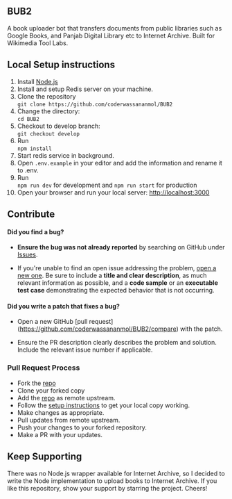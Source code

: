 ## BUB2
A book uploader bot that transfers documents from public libraries such as Google Books, and Panjab Digital Library etc to Internet Archive. Built for Wikimedia Tool Labs.

## Local Setup instructions
1. Install [Node.js](https://nodejs.org/en/download/)
2. Install and setup Redis server on your machine.
3. Clone the repository
<br />`git clone https://github.com/coderwassananmol/BUB2`
4. Change the directory:
<br />`cd BUB2`
5. Checkout to develop branch:
<br /> `git checkout develop`
6. Run <br /> `npm install`
7. Start redis service in background.
8. Open `.env.example` in your editor and add the information and rename it to .env.
9. Run <br /> `npm run dev` for development and `npm run start` for production
10. Open your browser and run your local server: [http://localhost:3000](http://localhost:3000)

## Contribute

#### **Did you find a bug?**

* **Ensure the bug was not already reported** by searching on GitHub under [Issues](https://github.com/coderwassananmol/BUB2/issues).

* If you're unable to find an open issue addressing the problem, [open a new one](https://github.com/coderwassananmol/BUB2/issues/new). Be sure to include a **title and clear description**, as much relevant information as possible, and a **code sample** or an **executable test case** demonstrating the expected behavior that is not occurring.

#### **Did you write a patch that fixes a bug?**

* Open a new GitHub [pull request] (https://github.com/coderwassananmol/BUB2/compare) with the patch.

* Ensure the PR description clearly describes the problem and solution. Include the relevant issue number if applicable.

### Pull Request Process

* Fork the [repo](https://github.com/coderwassananmol/BUB2/issues)
* Clone your forked copy 
* Add the [repo](https://github.com/coderwassananmol/BUB2.git) as remote upstream.
* Follow the [setup instructions](https://github.com/coderwassananmol/BUB2#local-setup-instructions) to get your local copy working.
* Make changes as appropriate. 
* Pull updates from remote upstream.
* Push your changes to your forked repository.
* Make a PR with your updates.

## Keep Supporting
There was no Node.js wrapper available for Internet Archive, so I decided to write the Node implementation to upload books to Internet Archive. If you like this repository, show your support by starring the project. Cheers!
